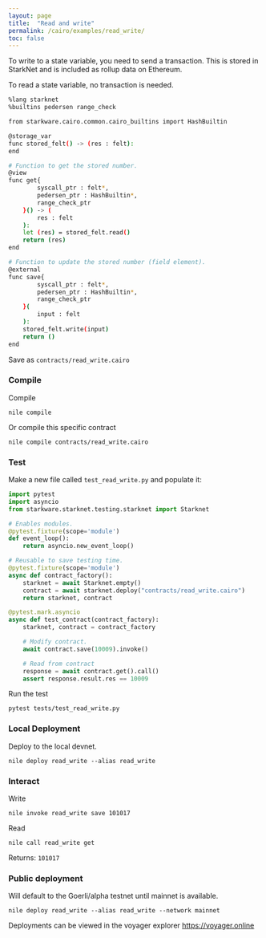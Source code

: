 ```yaml
---
layout: page
title:  "Read and write"
permalink: /cairo/examples/read_write/
toc: false
---
```


To write to a state variable, you need to send a transaction. This is stored in StarkNet
and is included as rollup data on Ethereum.

To read a state variable, no transaction is needed.

```sh
%lang starknet
%builtins pedersen range_check

from starkware.cairo.common.cairo_builtins import HashBuiltin

@storage_var
func stored_felt() -> (res : felt):
end

# Function to get the stored number.
@view
func get{
        syscall_ptr : felt*,
        pedersen_ptr : HashBuiltin*,
        range_check_ptr
    }() -> (
        res : felt
    ):
    let (res) = stored_felt.read()
    return (res)
end

# Function to update the stored number (field element).
@external
func save{
        syscall_ptr : felt*,
        pedersen_ptr : HashBuiltin*,
        range_check_ptr
    }(
        input : felt
    ):
    stored_felt.write(input)
    return ()
end

```
Save as `contracts/read_write.cairo`

### Compile

Compile
```
nile compile
```
Or compile this specific contract
```
nile compile contracts/read_write.cairo
```

### Test

Make a new file called `test_read_write.py` and populate it:

```py
import pytest
import asyncio
from starkware.starknet.testing.starknet import Starknet

# Enables modules.
@pytest.fixture(scope='module')
def event_loop():
    return asyncio.new_event_loop()

# Reusable to save testing time.
@pytest.fixture(scope='module')
async def contract_factory():
    starknet = await Starknet.empty()
    contract = await starknet.deploy("contracts/read_write.cairo")
    return starknet, contract

@pytest.mark.asyncio
async def test_contract(contract_factory):
    starknet, contract = contract_factory

    # Modify contract.
    await contract.save(10009).invoke()

    # Read from contract
    response = await contract.get().call()
    assert response.result.res == 10009
```
Run the test
```
pytest tests/test_read_write.py
```

### Local Deployment

Deploy to the local devnet.
```
nile deploy read_write --alias read_write
```

### Interact

Write
```
nile invoke read_write save 101017
```
Read
```
nile call read_write get
```
Returns: `101017`

### Public deployment

Will default to the Goerli/alpha testnet until mainnet is available.
```
nile deploy read_write --alias read_write --network mainnet
```
Deployments can be viewed in the voyager explorer
https://voyager.online
